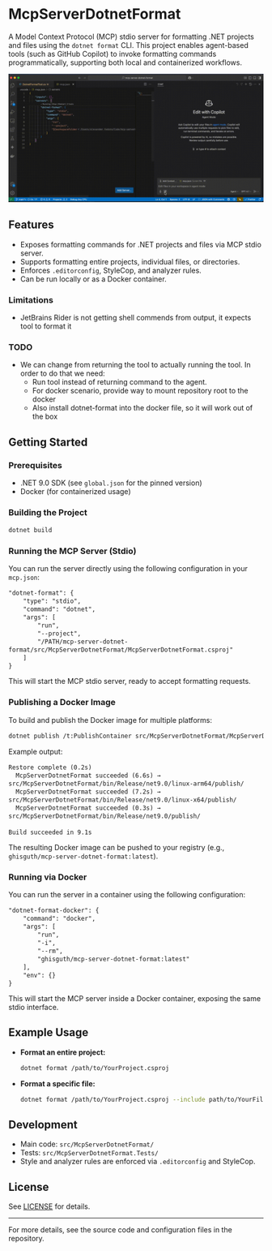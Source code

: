 # McpServerDotnetFormat

A Model Context Protocol (MCP) stdio server for formatting .NET projects and files using the `dotnet format` CLI. This project enables agent-based tools (such as GitHub Copilot) to invoke formatting commands programmatically, supporting both local and containerized workflows.

![usage example](./docs/reformat.gif)

## Features

- Exposes formatting commands for .NET projects and files via MCP stdio server.
- Supports formatting entire projects, individual files, or directories.
- Enforces `.editorconfig`, StyleCop, and analyzer rules.
- Can be run locally or as a Docker container.

### Limitations

- JetBrains Rider is not getting shell commends from output, it expects tool to format it

### TODO

- We can change from returning the tool to actually running the tool. In order to do that we need:
  - Run tool instead of returning command to the agent.
  - For docker scenario, provide way to mount repository root to the docker
  - Also install dotnet-format into the docker file, so it will work out of the box

## Getting Started

### Prerequisites

- .NET 9.0 SDK (see `global.json` for the pinned version)
- Docker (for containerized usage)

### Building the Project

```sh
dotnet build
```

### Running the MCP Server (Stdio)

You can run the server directly using the following configuration in your `mcp.json`:

```jsonc
"dotnet-format": {
    "type": "stdio",
    "command": "dotnet",
    "args": [
        "run",
        "--project",
        "/PATH/mcp-server-dotnet-format/src/McpServerDotnetFormat/McpServerDotnetFormat.csproj"
    ]
}
```

This will start the MCP stdio server, ready to accept formatting requests.

### Publishing a Docker Image

To build and publish the Docker image for multiple platforms:

```sh
dotnet publish /t:PublishContainer src/McpServerDotnetFormat/McpServerDotnetFormat.csproj
```

Example output:

```
Restore complete (0.2s)
  McpServerDotnetFormat succeeded (6.6s) → src/McpServerDotnetFormat/bin/Release/net9.0/linux-arm64/publish/
  McpServerDotnetFormat succeeded (7.2s) → src/McpServerDotnetFormat/bin/Release/net9.0/linux-x64/publish/
  McpServerDotnetFormat succeeded (0.3s) → src/McpServerDotnetFormat/bin/Release/net9.0/publish/

Build succeeded in 9.1s
```

The resulting Docker image can be pushed to your registry (e.g., `ghisguth/mcp-server-dotnet-format:latest`).

### Running via Docker

You can run the server in a container using the following configuration:

```jsonc
"dotnet-format-docker": {
    "command": "docker",
    "args": [
        "run",
        "-i",
        "--rm",
        "ghisguth/mcp-server-dotnet-format:latest"
    ],
    "env": {}
}
```

This will start the MCP server inside a Docker container, exposing the same stdio interface.

## Example Usage

- **Format an entire project:**

  ```sh
  dotnet format /path/to/YourProject.csproj
  ```

- **Format a specific file:**

  ```sh
  dotnet format /path/to/YourProject.csproj --include path/to/YourFile.cs
  ```

## Development

- Main code: `src/McpServerDotnetFormat/`
- Tests: `src/McpServerDotnetFormat.Tests/`
- Style and analyzer rules are enforced via `.editorconfig` and StyleCop.

## License

See [LICENSE](LICENSE) for details.

---

For more details, see the source code and configuration files in the repository.
